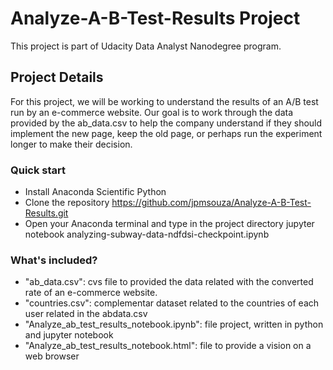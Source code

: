# Analyze-A-B-Test-Results Project

This project is part of Udacity Data Analyst Nanodegree program.

## Project Details

For this project, we will be working to understand the results of an A/B test run by an e-commerce website.
Our goal is to work through the data provided by the ab_data.csv to help the company understand if they should implement the new page,
keep the old page, or perhaps run the experiment longer to make their decision.

### Quick start

* Install Anaconda Scientific Python
* Clone the repository https://github.com/jpmsouza/Analyze-A-B-Test-Results.git
* Open your Anaconda terminal and type in the project directory jupyter notebook analyzing-subway-data-ndfdsi-checkpoint.ipynb

### What's included?

* "ab_data.csv": cvs file to provided the data related with the converted rate of an e-commerce website.
* "countries.csv": complementar dataset related to the countries of each user related in the abdata.csv
* "Analyze_ab_test_results_notebook.ipynb": file project, written in python and jupyter notebook
* "Analyze_ab_test_results_notebook.html": file to provide a vision on a web browser



